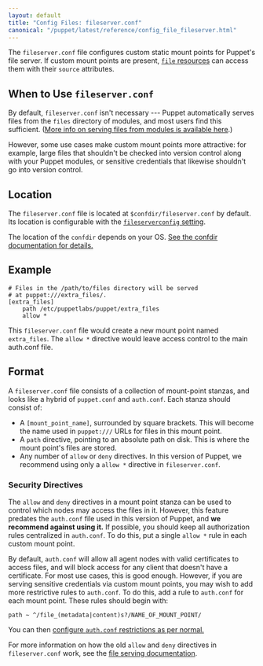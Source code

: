 ```yaml
---
layout: default
title: "Config Files: fileserver.conf"
canonical: "/puppet/latest/reference/config_file_fileserver.html"
---
```


[file]: /puppet/4.1/reference/type.html#file
[module_files]: ./modules_fundamentals.html#files
[fileserverconfig]: /puppet/4.1/reference/configuration.html#fileserverconfig
[auth_conf]: ./config_file_auth.html

The `fileserver.conf` file configures custom static mount points for Puppet's file server. If custom mount points are present, [`file` resources][file] can access them with their `source` attributes.

## When to Use `fileserver.conf`

By default, `fileserver.conf` isn't necessary --- Puppet automatically serves files from the `files` directory of modules, and most users find this sufficient. ([More info on serving files from modules is available here][module_files].)

However, some use cases make custom mount points more attractive: for example, large files that shouldn't be checked into version control along with your Puppet modules, or sensitive credentials that likewise shouldn't go into version control.

## Location

The `fileserver.conf` file is located at `$confdir/fileserver.conf` by default. Its location is configurable with the [`fileserverconfig` setting][fileserverconfig].

The location of the `confdir` depends on your OS. [See the confdir documentation for details.][confdir]

[confdir]: ./dirs_confdir.html

## Example

    # Files in the /path/to/files directory will be served
    # at puppet:///extra_files/.
    [extra_files]
        path /etc/puppetlabs/puppet/extra_files
        allow *

This `fileserver.conf` file would create a new mount point named `extra_files`. The `allow *` directive would leave access control to the main auth.conf file.

## Format

A `fileserver.conf` file consists of a collection of mount-point stanzas, and looks like a hybrid of `puppet.conf` and `auth.conf`. Each stanza should consist of:

* A `[mount_point_name]`, surrounded by square brackets. This will become the name used in `puppet:///` URLs for files in this mount point.
* A `path` directive, pointing to an absolute path on disk. This is where the mount point's files are stored.
* Any number of `allow` or `deny` directives. In this version of Puppet, we recommend using only a `allow *` directive in `fileserver.conf`.

### Security Directives

The `allow` and `deny` directives in a mount point stanza can be used to control which nodes may access the files in it. However, this feature predates the `auth.conf` file used in this version of Puppet, and **we recommend against using it.** If possible, you should keep all authorization rules centralized in `auth.conf`. To do this, put a single `allow *` rule in each custom mount point.

By default, `auth.conf` will allow all agent nodes with valid certificates to access files, and will block access for any client that doesn't have a certificate. For most use cases, this is good enough. However, if you are serving sensitive credentials via custom mount points, you may wish to add more restrictive rules to `auth.conf`. To do this, add a rule to `auth.conf` for each mount point. These rules should begin with:

    path ~ ^/file_(metadata|content)s?/NAME_OF_MOUNT_POINT/

You can then [configure `auth.conf` restrictions as per normal.][auth_conf]

For more information on how the old `allow` and `deny` directives in `fileserver.conf` work, see the [file serving documentation](/guides/file_serving.html).

